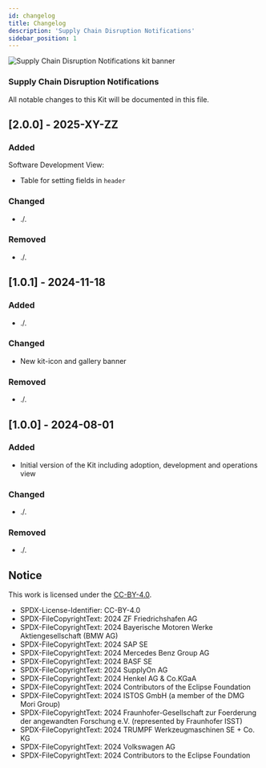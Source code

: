 ```yaml
---
id: changelog
title: Changelog
description: 'Supply Chain Disruption Notifications'
sidebar_position: 1
---
```


![Supply Chain Disruption Notifications kit banner](@site/static/img/kits/supply-chain-disruption-notification/supply-chain-disruption-notification-kit-logo.svg)

### Supply Chain Disruption Notifications

All notable changes to this Kit will be documented in this file.

## [2.0.0] - 2025-XY-ZZ

### Added

Software Development View:

- Table for setting fields in `header`

### Changed

- ./.

### Removed

- ./.

## [1.0.1] - 2024-11-18

### Added

- ./.

### Changed

- New kit-icon and gallery banner

### Removed

- ./.

## [1.0.0] - 2024-08-01

### Added

- Initial version of the Kit including adoption, development and operations view

### Changed

- ./.

### Removed

- ./.

## Notice

This work is licensed under the [CC-BY-4.0](https://creativecommons.org/licenses/by/4.0/legalcode).

- SPDX-License-Identifier: CC-BY-4.0
- SPDX-FileCopyrightText: 2024 ZF Friedrichshafen AG
- SPDX-FileCopyrightText: 2024 Bayerische Motoren Werke Aktiengesellschaft (BMW AG)
- SPDX-FileCopyrightText: 2024 SAP SE
- SPDX-FileCopyrightText: 2024 Mercedes Benz Group AG
- SPDX-FileCopyrightText: 2024 BASF SE
- SPDX-FileCopyrightText: 2024 SupplyOn AG
- SPDX-FileCopyrightText: 2024 Henkel AG & Co.KGaA
- SPDX-FileCopyrightText: 2024 Contributors of the Eclipse Foundation
- SPDX-FileCopyrightText: 2024 ISTOS GmbH (a member of the DMG Mori Group)
- SPDX-FileCopyrightText: 2024 Fraunhofer-Gesellschaft zur Foerderung der angewandten Forschung e.V. (represented by Fraunhofer ISST)
- SPDX-FileCopyrightText: 2024 TRUMPF Werkzeugmaschinen SE + Co. KG
- SPDX-FileCopyrightText: 2024 Volkswagen AG
- SPDX-FileCopyrightText: 2024 Contributors to the Eclipse Foundation
